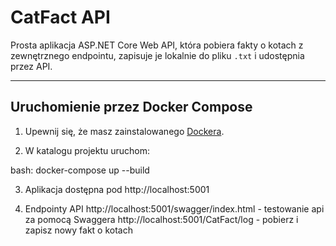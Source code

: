 # CatFact API

Prosta aplikacja ASP.NET Core Web API, która pobiera fakty o kotach z zewnętrznego endpointu, zapisuje je lokalnie do pliku `.txt` i udostępnia przez API.

---

## Uruchomienie przez Docker Compose

1. Upewnij się, że masz zainstalowanego [Dockera](https://docs.docker.com/get-docker/).

2. W katalogu projektu uruchom:

bash:
docker-compose up --build

3. Aplikacja dostępna pod 
http://localhost:5001

4. Endpointy API
http://localhost:5001/swagger/index.html - testowanie api za pomocą Swaggera
http://localhost:5001/CatFact/log - pobierz i zapisz nowy fakt o kotach
